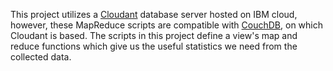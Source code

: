 This project utilizes a [Cloudant](https://www.ibm.com/cloud/cloudant) database server hosted on IBM cloud, however, these MapReduce scripts are compatible with [CouchDB](http://couchdb.apache.org/), on which Cloudant is based. The scripts in this project define a view's map and reduce functions which give us the useful statistics we need from the collected data.

